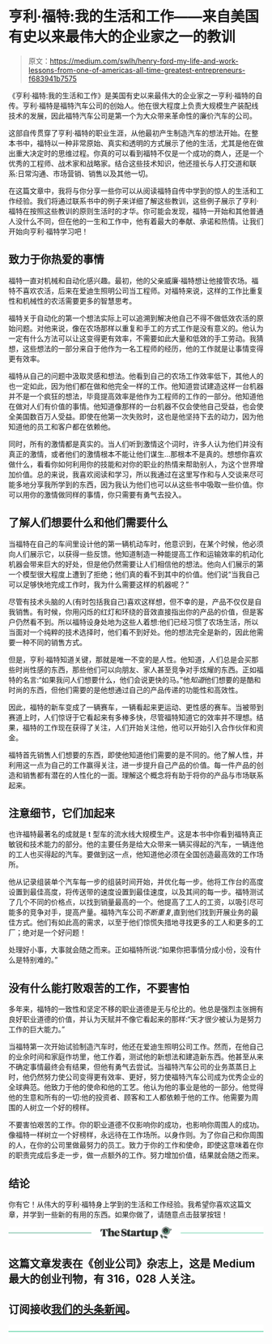 # 亨利·福特:我的生活和工作——来自美国有史以来最伟大的企业家之一的教训

> 原文：<https://medium.com/swlh/henry-ford-my-life-and-work-lessons-from-one-of-americas-all-time-greatest-entrepreneurs-f683941b7575>

《亨利·福特:我的生活和工作》是美国有史以来最伟大的企业家之一亨利·福特的自传。亨利·福特是福特汽车公司的创始人。他在很大程度上负责大规模生产装配线技术的发展，因此福特汽车公司是第一个为大众带来革命性的廉价汽车的公司。

这部自传贯穿了亨利·福特的职业生涯，从他最初产生制造汽车的想法开始。在整本书中，福特以一种非常原始、真实和透明的方式展示了他的生活，尤其是他在做出重大决定时的思维过程。你真的可以看到福特不仅是一个成功的商人，还是一个优秀的工程师、战术家和战略家。结合这些技术知识，他还擅长与人打交道和联系:日常沟通、市场营销、销售以及其他一切。

在这篇文章中，我将与你分享一些你可以从阅读福特自传中学到的惊人的生活和工作经验。我们将通过联系书中的例子来详细了解这些教训，这些例子展示了亨利·福特在按照这些教训的原则生活时的才华。你可能会发现，福特一开始和其他普通人没什么不同，但在他的一生和工作中，他有着最大的奉献、承诺和热情。让我们开始向亨利·福特学习吧！

## 致力于你热爱的事情

福特一直对机械和自动化感兴趣。最初，他的父亲威廉·福特想让他接管农场。福特不喜欢农活，后来在爱迪生照明公司当工程师。对福特来说，这样的工作比重复性和机械性的农活需要更多的智慧思考。

福特关于自动化的第一个想法实际上可以追溯到解决他自己不得不做低效农活的原始问题。对他来说，像在农场那样以重复和手工的方式工作是没有意义的。他认为一定有什么方法可以让这变得更有效率，不需要如此大量和低效的手工劳动。我猜想，这些想法的一部分来自于他作为一名工程师的经历，他的工作就是让事情变得更有效率。

福特从自己的问题中汲取灵感和想法。他看到自己的农场工作效率低下，其他人的也一定如此，因为他们都在做和他完全一样的工作。他知道尝试建造这样一台机器并不是一个疯狂的想法，毕竟提高效率是他作为工程师的工作的一部分。他知道他在做对人们有价值的事情。他知道像那样的一台机器不仅会使他自己受益，也会使全美国数百万人受益。即使在他第一次失败时，这也是他坚持下去的动力，因为他知道他的员工和客户都在依赖他。

同时，所有的激情都是真实的。当人们听到激情这个词时，许多人认为他们并没有真正的激情，或者他们的激情根本不能让他们谋生…那根本不是真的。想想你喜欢做什么，看看你如何利用你的技能和对你的职业的热情来帮助别人，为这个世界增加价值。总的来说，我喜欢阅读和学习，所以我通过在这里写作和与人交谈来尽可能多地分享我所学到的东西，因为我认为他们也可以从这些书中吸取一些价值。你可以用你的激情做同样的事情，你只需要有勇气去投入。

## 了解人们想要什么和他们需要什么

当福特在自己的车间里设计他的第一辆机动车时，他意识到，在某个时候，他必须向人们展示它，以获得一些反馈。他知道制造一种能提高工作和运输效率的机动化机器会带来巨大的好处，但是他仍然需要让人们相信他的想法。他向人们展示的第一个模型很大程度上遭到了拒绝；他们真的看不到其中的价值。他们说“当我自己可以足够快地完成工作时，我为什么需要这样的机器呢？”

尽管有技术头脑的人(有时包括我自己)喜欢这样想，但不幸的是，产品不仅仅是自我销售。有时候，你用闪烁的红灯和环绕的音效直接指出你的产品的价值，但是客户仍然看不到。所以福特设身处地为这些人着想:他们已经习惯了农场生活，所以当面对一个纯粹的技术选择时，他们看不到好处。他的想法完全是新的，因此他需要一种不同的销售方式。

但是，亨利·福特知道关键，那就是唯一不变的是人性。他知道，人们总是会买那些时尚性感的东西，那些他们可以向朋友、家人甚至竞争对手炫耀的东西。正如福特的名言:“如果我问人们想要什么，他们会说更快的马。”他*知道*他们想要的是酷和时尚的东西，但他们需要的是他想通过自己的产品传递的功能性和高效性。

因此，福特的新车变成了一辆赛车，一辆看起来更运动、更性感的赛车。当被带到赛道上时，人们惊讶于它看起来有多棒多快，尽管福特知道它的效率并不理想。结果，福特的工作现在获得了关注，人们开始关注他，他可以开始引入合作伙伴和资金。

福特首先销售人们想要的东西，即使他知道他们需要的是不同的。他了解人性，并利用这一点为自己的工作赢得关注，进一步提升自己产品的价值。每一件产品的创造和销售都有潜在的人性化的一面。理解这个概念将有助于将你的产品与市场联系起来。

## 注意细节，它们加起来

也许福特最著名的成就是 t 型车的流水线大规模生产。这是本书中你看到福特真正敏锐和技术能力的部分。他的主要任务是给大众带来一辆买得起的汽车，一辆连他的工人也买得起的汽车。要做到这一点，他知道他必须在全国创造最高效的工作场所。

他从记录组装单个汽车每一步的组装时间开始，并优化每一步。他将工作台的高度设置到最佳高度，将传送带的速度设置到最佳速度，以及其间的每一步。福特测试了几个不同的价格点，以找到销量最高的一个。他提高了工人的工资，以吸引尽可能多的竞争对手，提高产量。福特汽车公司*不断重复*,直到他们找到开展业务的最佳方式。他们有如此高的需求，以至于他们惊慌失措地寻找更多的工人和更多的工厂；绝对是一个好问题！

处理好小事，大事就会随之而来。正如福特所说:“如果你把事情分成小份，没有什么是特别难的。”

## 没有什么能打败艰苦的工作，不要害怕

多年来，福特的一致性和坚定不移的职业道德是无与伦比的。他总是强烈主张拥有良好职业道德的价值，并认为天赋并不像它看起来的那样:“天才很少被认为是努力工作的巨大能力。”

当福特第一次开始试验制造汽车时，他还在爱迪生照明公司工作。然而，在他自己的业余时间和家庭作坊里，他工作着，测试他的新想法和建造新东西。他甚至从来不确定事情最终会有结果，但他有勇气去尝试。当福特汽车公司的业务蒸蒸日上时，他仍然努力使公司变得更有效率、更好，努力使福特汽车公司成为优秀企业的全球典范。他致力于他的使命和他的工艺。他认为他的事业是他的一部分。他觉得他的生意和所有的一切:他的投资者、顾客和工人都依赖于他的工作。他需要为周围的人树立一个好的榜样。

不要害怕艰苦的工作。你的职业道德不仅影响你的成功，也影响你周围人的成功。像福特一样树立一个好榜样，永远待在工作场所。以身作则。为了你自己和你周围的人，在你的公司里做最努力的员工。致力于你的工作和使命，即使这意味着在你的职责完成后多走一步，做一点额外的工作。努力增加价值，结果就会随之而来。

## 结论

你有它！从伟大的亨利·福特身上学到的生活和工作经验。我希望你喜欢这篇文章，并学到一些新的有用的东西。如果你做了，请随意点击鼓掌按钮！

[![](img/308a8d84fb9b2fab43d66c117fcc4bb4.png)](https://medium.com/swlh)

## 这篇文章发表在《创业公司》杂志上，这是 Medium 最大的创业刊物，有 316，028 人关注。

## 订阅接收[我们的头条新闻](http://growthsupply.com/the-startup-newsletter/)。

[![](img/b0164736ea17a63403e660de5dedf91a.png)](https://medium.com/swlh)